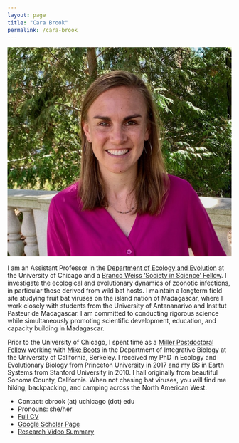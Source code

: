 ```yaml
---
layout: page
title: "Cara Brook"
permalink: /cara-brook
---
```

<img src="/assets/team/carabrook-headshot-2020.jpeg" alt="headshot" class="img-thumbnail float-end col-md-5" />

I am an Assistant Professor in the [Department of Ecology and Evolution](https://ecologyandevolution.uchicago.edu/) at the University of Chicago and a [Branco Weiss ‘Society in Science’ Fellow](https://brancoweissfellowship.org/). I investigate the ecological and evolutionary dynamics of zoonotic infections, in particular those derived from wild bat hosts. I maintain a longterm field site studying fruit bat viruses on  the island nation of Madagascar, where I work closely with students from the University of Antananarivo and Institut Pasteur de Madagascar. I am committed to conducting rigorous science while simultaneously promoting scientific development, education, and capacity building in Madagascar. 

Prior to the University of Chicago, I spent time as a [Miller Postdoctoral Fellow](http://miller.berkeley.edu/) working with [Mike Boots](https://bootslab.org/) in the Department of Integrative Biology at the University of California, Berkeley. I received my PhD in Ecology and Evolutionary Biology from Princeton University in 2017 and my BS in Earth Systems from Stanford University in 2010. I hail originally from beautiful Sonoma County, California. When not chasing bat viruses, you will find me hiking, backpacking, and camping across the North American West. 

* Contact: cbrook (at) uchicago (dot) edu
* Pronouns: she/her
* <a href="/assets/CV_CaraBrook_Full_Feb2024.pdf">Full CV</a>
* <a href="https://scholar.google.com/citations?user=jDzdfmMAAAAJ&hl=en&oi=ao">Google Scholar Page</a>
* <a href="https://vimeo.com/840916526">Research Video Summary</a>

<div style="clear:both;">&nbsp;</div>
